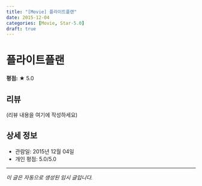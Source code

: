 ```yaml
---
title: "[Movie] 플라이트플랜"
date: 2015-12-04
categories: [Movie, Star-5.0]
draft: true
---
```


# 플라이트플랜

**평점:** ★ 5.0

## 리뷰

(리뷰 내용을 여기에 작성하세요)

## 상세 정보

- 관람일: 2015년 12월 04일
- 개인 평점: 5.0/5.0

---

*이 글은 자동으로 생성된 임시 글입니다.*
